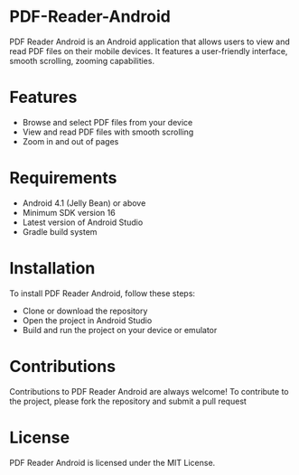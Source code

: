 # PDF-Reader-Android
PDF Reader Android is an Android application that allows users to view and read PDF files on their mobile devices. It features a user-friendly interface, smooth scrolling, zooming capabilities.

# Features
- Browse and select PDF files from your device
- View and read PDF files with smooth scrolling
- Zoom in and out of pages

# Requirements
- Android 4.1 (Jelly Bean) or above
- Minimum SDK version 16
- Latest version of Android Studio
- Gradle build system

# Installation
To install PDF Reader Android, follow these steps:

- Clone or download the repository
- Open the project in Android Studio
- Build and run the project on your device or emulator

# Contributions
Contributions to PDF Reader Android are always welcome! To contribute to the project, please fork the repository and submit a pull request

# License
PDF Reader Android is licensed under the MIT License. 

